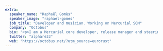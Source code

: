 ```yaml
---
extra:
  speaker_name: "Raphaël Gomès"
  speaker_image: "raphael-gomes"
  job_title: "Developer and musician. Working on Mercurial SCM"
  company: "Octobus"
  bio: "<p>I am a Mercurial core developer, release manager and steering committee member.</p><p>I like working on tooling and improving performance, and get really grumpy about slow user interfaces. I’ve been coding in Rust for a few years now, and I really like what the language is doing to my brain and for software engineering as a whole.</p><p>I love discussing anything with people, not just software. Come talk to me by all means!</p>"
  twitter: "alphare33"
  web: "https://octobus.net/?utm_source=eurorust"
---
```

